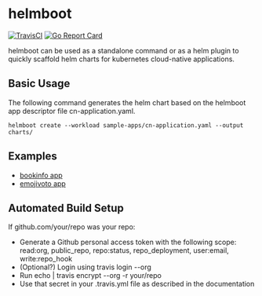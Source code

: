 # helmboot
[![TravisCI](https://travis-ci.com/faustoespinal/helmboot.svg?branch=main)](https://travis-ci.com/github/faustoespinal/helmboot)
[![Go Report Card](https://goreportcard.com/badge/github.com/faustoespinal/helmboot)](https://goreportcard.com/report/github.com/faustoespinal/helmboot)

helmboot can be used as a standalone command or as a helm plugin to quickly scaffold helm charts for kubernetes cloud-native applications.

## Basic Usage

The following command generates the helm chart based on the helmboot app descriptor file cn-application.yaml.
```
helmboot create --workload sample-apps/cn-application.yaml --output charts/
```

## Examples

- [bookinfo app](https://github.com/faustoespinal/helmboot/blob/main/sample-apps/bookinfo-app.yaml)
- [emojivoto app](https://github.com/faustoespinal/helmboot/blob/main/sample-apps/emojivoto-app.yaml)

## Automated Build Setup

If github.com/your/repo was your repo:

- Generate a Github personal access token with the following scope: read:org, public_repo, repo:status, repo_deployment, user:email, write:repo_hook
- (Optional?) Login using travis login <github token> --org
- Run echo <github token> | travis encrypt --org -r your/repo
- Use that secret in your .travis.yml file as described in the documentation
